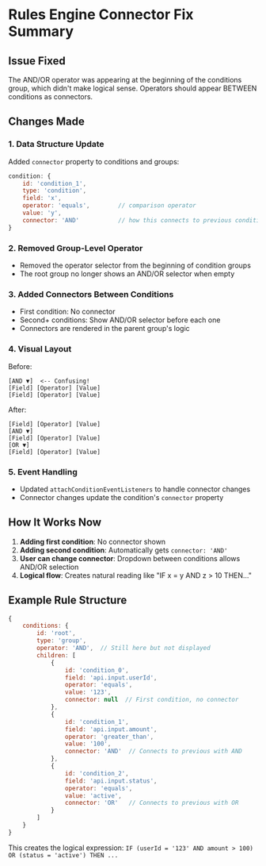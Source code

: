 # Rules Engine Connector Fix Summary

## Issue Fixed
The AND/OR operator was appearing at the beginning of the conditions group, which didn't make logical sense. Operators should appear BETWEEN conditions as connectors.

## Changes Made

### 1. Data Structure Update
Added `connector` property to conditions and groups:
```javascript
condition: {
    id: 'condition_1',
    type: 'condition',
    field: 'x',
    operator: 'equals',        // comparison operator
    value: 'y',
    connector: 'AND'           // how this connects to previous condition
}
```

### 2. Removed Group-Level Operator
- Removed the operator selector from the beginning of condition groups
- The root group no longer shows an AND/OR selector when empty

### 3. Added Connectors Between Conditions
- First condition: No connector
- Second+ conditions: Show AND/OR selector before each one
- Connectors are rendered in the parent group's logic

### 4. Visual Layout
Before:
```
[AND ▼]  <-- Confusing!
[Field] [Operator] [Value]
[Field] [Operator] [Value]
```

After:
```
[Field] [Operator] [Value]
[AND ▼]
[Field] [Operator] [Value]
[OR ▼]
[Field] [Operator] [Value]
```

### 5. Event Handling
- Updated `attachConditionEventListeners` to handle connector changes
- Connector changes update the condition's `connector` property

## How It Works Now

1. **Adding first condition**: No connector shown
2. **Adding second condition**: Automatically gets `connector: 'AND'`
3. **User can change connector**: Dropdown between conditions allows AND/OR selection
4. **Logical flow**: Creates natural reading like "IF x = y AND z > 10 THEN..."

## Example Rule Structure
```javascript
{
    conditions: {
        id: 'root',
        type: 'group',
        operator: 'AND',  // Still here but not displayed
        children: [
            {
                id: 'condition_0',
                field: 'api.input.userId',
                operator: 'equals',
                value: '123',
                connector: null  // First condition, no connector
            },
            {
                id: 'condition_1',
                field: 'api.input.amount',
                operator: 'greater_than',
                value: '100',
                connector: 'AND'  // Connects to previous with AND
            },
            {
                id: 'condition_2',
                field: 'api.input.status',
                operator: 'equals',
                value: 'active',
                connector: 'OR'   // Connects to previous with OR
            }
        ]
    }
}
```

This creates the logical expression: 
`IF (userId = '123' AND amount > 100) OR (status = 'active') THEN ...`